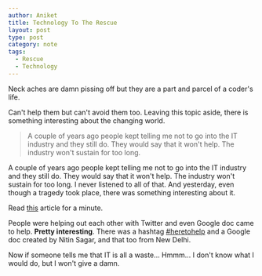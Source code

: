 ```yaml
---
author: Aniket
title: Technology To The Rescue
layout: post
type: post
category: note
tags:
  - Rescue
  - Technology
---
```

Neck aches are damn pissing off but they are a part and parcel of a coder's life.

Can't help them but can't avoid them too. Leaving this topic aside, there is something interesting about the changing world.

> A couple of years ago people kept telling me not to go into the IT industry and they still do. They would say that it won't help. The industry won't sustain for too long.

A couple of years ago people kept telling me not to go into the IT industry and they still do. They would say that it won't help. The industry won't sustain for too long. I never listened to all of that. And yesterday, even though a tragedy took place, there was something interesting about it.

Read [this](http://www.guardian.co.uk/technology/2011/jul/13/google-mumbai-blasts) article for a minute.

People were helping out each other with Twitter and even Google doc came to help. **Pretty interesting**. There was a hashtag [#heretohelp](http://twitter.com/search?q=%23here2help) and a Google doc created by Nitin Sagar, and that too from New Delhi.

Now if someone tells me that IT is all a waste… Hmmm… I don't know what I would do, but I won't give a damn.